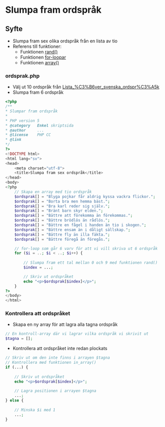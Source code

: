 # Slumpa fram ordspråk

## **Syfte**

* Slumpa fram sex olika ordspråk från en lista av tio
* Referens till funktioner:
  * Funktionen [rand\(\)](http://php.net/manual/en/function.rand.php)
  * Funktionen [for-loopar](http://php.net/manual/en/control-structures.for.php)
  * Funktionen [array\(\)](http://php.net/manual/en/function.in-array.php)

### **ordsprak.php**

* Välj ut 10 ordspråk från [Lista\_%C3%B6ver\_svenska\_ordspr%C3%A5k](https://sv.wikipedia.org/wiki/Lista_%C3%B6ver_svenska_ordspr%C3%A5k)
* Slumpa fram 6 ordspråk

```php
<?php
/**
* Slumpar fram ordspråk
*
* PHP version 5
* @category   Enkel skriptsida
* @author     ...
* @license    PHP CC
* @link
*/
?>
<!DOCTYPE html>
<html lang="sv">
<head>
    <meta charset="utf-8">
    <title>Slumpa fram sex ordspråk</title>
</head>
<body>
<?php
    // Skapa en array med tio ordspråk
    $ordsprak[] = "Blyga pojkar får aldrig kyssa vackra flickor.";
    $ordsprak[] = "Borta bra men hemma bäst.";
    $ordsprak[] = "Bra karl reder sig själv.";
    $ordsprak[] = "Bränt barn skyr elden.";
    $ordsprak[] = "Bättre att förekomma än förekommas.";
    $ordsprak[] = "Bättre brödlös än rådlös.";
    $ordsprak[] = "Bättre en fågel i handen än tio i skogen.";
    $ordsprak[] = "Bättre ensam än i dåligt sällskap.";
    $ordsprak[] = "Bättre fly än illa fäkta.";
    $ordsprak[] = "Bättre föregå än föregås.";

    // for-loop som går 6 varv för att vi vill skriva ut 6 ordspråk
    for ($i = ..; $i < ..; $i++) {
        
        // Slumpa fram ett tal mellan 0 och 9 med funktionen rand()
        $index = ...;

        // Skriv ut ordspråket 
        echo "<p>$ordsprak[$index]</p>";
    }
?>
</body>
</html>
```

### Kontrollera att ordspråket 

* Skapa en ny array för att lagra alla tagna  ordspråk

```php
// En kontroll-array där vi lagrar vilka ordspråk vi skrivit ut
$tagna = [];
```

* Kontrollera att ordspråket inte redan plockats

```php
// Skriv ut om den inte finns i arrayen $tagna
// Kontrollera med funktionen in_array()
if (...) {
    
    // Skriv ut ordspråket 
    echo "<p>$ordsprak[$index]</p>";
    
    // Lagra positionen i arrayen $tagna
    ...;
} else {
    
    // Minska $i med 1
    ...;
}
```

